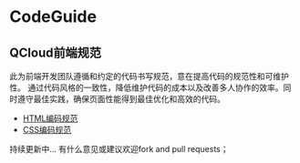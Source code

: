 ﻿# CodeGuide
## QCloud前端规范 

此为前端开发团队遵循和约定的代码书写规范，意在提高代码的规范性和可维护性。 通过代码风格的一致性，降低维护代码的成本以及改善多人协作的效率。同时遵守最佳实践，确保页面性能得到最佳优化和高效的代码。

 - [HTML编码规范][1]
 - [CSS编码规范][2]



持续更新中...
有什么意见或建议欢迎fork and pull requests；


  [1]: https://github.com/hertzi418/CodeGuide/blob/master/docs/HTML.md
  [2]: https://github.com/hertzi418/CodeGuide/blob/master/docs/CSS.md
